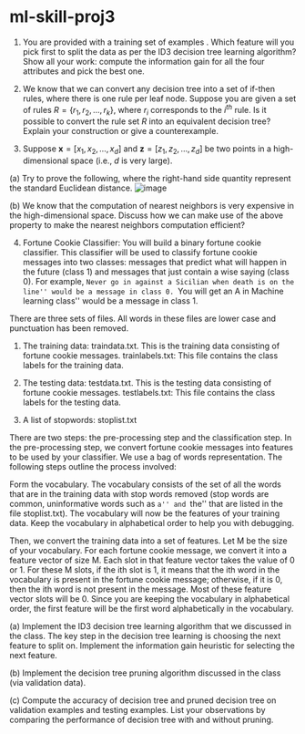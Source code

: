# ml-skill-proj3


1. You are provided with a training set of
examples . Which feature will you pick
first to split the data as per the ID3 decision tree learning
algorithm? Show all your work: compute the information gain for
all the four attributes and pick the best one.



2. We know that we can convert any decision tree
into a set of if-then rules, where there is one rule per leaf
node. Suppose you are given a set of rules $R = \{r_1, r_2,
\dots, r_k\}$, where $r_i$ corresponds to the $i^{th}$ rule. Is
it possible to convert the rule set $R$ into an equivalent
decision tree? Explain your construction or give a
counterexample.

3. Suppose $\boldsymbol x = [x_1, x_2, \dots,
x_d]$ and $\boldsymbol z = [z_1, z_2, \dots, z_d]$ be two points in
a high-dimensional space (i.e., $d$ is very large).

(a) Try to prove the following, where the
    right-hand side quantity represent the standard Euclidean
    distance.
![image](https://github.com/jasmineyliang/ml-skill-proj3/assets/150869870/d2be0143-ee95-4a8e-b3e1-2b1187b2153b)


    
(b) We know that the computation of nearest
    neighbors is very expensive in the high-dimensional space.
    Discuss how we can make use of the above property to make the
    nearest neighbors computation efficient?



4. Fortune Cookie Classifier: You will
build a binary fortune cookie classifier. This classifier will be
used to classify fortune cookie messages into two classes:
messages that predict what will happen in the future (class 1)
and messages that just contain a wise saying (class 0). For
example, ``Never go in against a Sicilian when death is on the
line'' would be a message in class 0. ``You will get an A in
Machine learning class'' would be a message in class 1.

There are three sets of files. All words
in these files are lower case and punctuation has been removed.

1) The training data: traindata.txt. This is the training data
consisting of fortune cookie messages. trainlabels.txt: This file
contains the class labels for the training data. 

2) The testing data: testdata.txt. This is the testing data
consisting of fortune cookie messages. testlabels.txt: This file
contains the class labels for the testing data. 

3) A list of stopwords: stoplist.txt 

There are two steps: the pre-processing step and the
classification step. In the pre-processing step, we convert
fortune cookie messages into features to be used by your
classifier. We use a bag of words representation. The following
steps outline the process involved: 

Form the vocabulary. The vocabulary consists of the set of all
the words that are in the training data with stop words removed
(stop words are common, uninformative words such as ``a'' and
``the'' that are listed in the file stoplist.txt). The vocabulary
will now be the features of your training data. Keep the
vocabulary in alphabetical order to help you with debugging. 

Then, we convert the training data into a set of features. Let M
be the size of your vocabulary. For each fortune cookie message,
we convert it into a feature vector of size M. Each slot in
that feature vector takes the value of 0 or 1. For these M slots,
if the ith slot is 1, it means that the ith word in the
vocabulary is present in the fortune cookie message; otherwise,
if it is 0, then the ith word is not present in the message. Most
of these feature vector slots will be 0. Since you are keeping
the vocabulary in alphabetical order, the first feature will be
the first word alphabetically in the vocabulary.

(a) Implement the ID3 decision tree learning
algorithm that we discussed in the class. The key step in the
decision tree learning is choosing the next feature to split on.
Implement the information gain heuristic for selecting the next
feature.

(b) Implement the decision tree pruning algorithm
discussed in the class (via validation data).

(c)  Compute the accuracy of decision tree and
pruned decision tree on validation examples and testing examples.
List your observations by comparing the performance of decision
tree with and without pruning.

